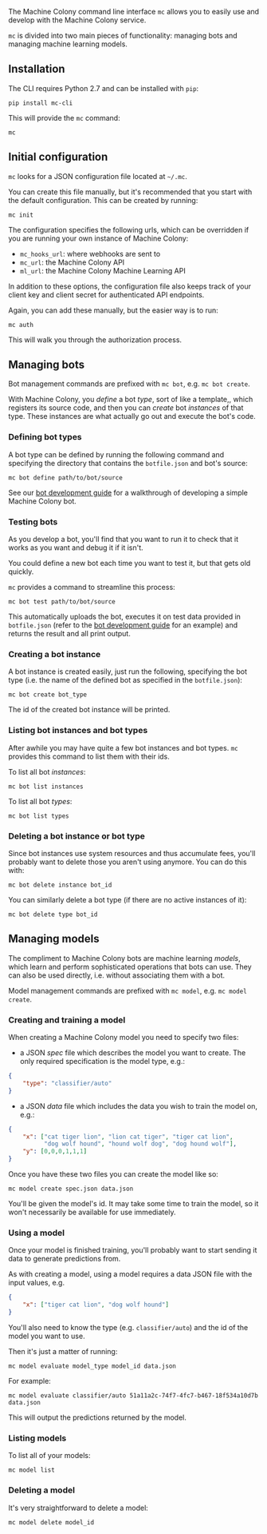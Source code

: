 The Machine Colony command line interface `mc` allows you to easily use and develop with the Machine Colony service.

`mc` is divided into two main pieces of functionality: managing bots and managing machine learning models.

## Installation

The CLI requires Python 2.7 and can be installed with `pip`:

    pip install mc-cli

This will provide the `mc` command:

    mc

## Initial configuration

`mc` looks for a JSON configuration file located at `~/.mc`.

You can create this file manually, but it's recommended that you start with the default configuration. This can be created by running:

    mc init

The configuration specifies the following urls, which can be overridden if you are running your own instance of Machine Colony:

- `mc_hooks_url`: where webhooks are sent to
- `mc_url`: the Machine Colony API
- `ml_url`: the Machine Colony Machine Learning API

In addition to these options, the configuration file also keeps track of your client key and client secret for authenticated API endpoints.

Again, you can add these manually, but the easier way is to run:

    mc auth

This will walk you through the authorization process.

## Managing bots

Bot management commands are prefixed with `mc bot`, e.g. `mc bot create`.

With Machine Colony, you _define_ a bot _type_, sort of like a template,, which registers its source code, and then you can _create_ bot _instances_ of that type. These instances are what actually go out and execute the bot's code.

### Defining bot types

A bot type can be defined by running the following command and specifying the directory that contains the `botfile.json` and bot's source:

    mc bot define path/to/bot/source

See our [bot development guide](GUIDE.md) for a walkthrough of developing a simple Machine Colony bot.

### Testing bots

As you develop a bot, you'll find that you want to run it to check that it works as you want and debug it if it isn't.

You could define a new bot each time you want to test it, but that gets old quickly.

`mc` provides a command to streamline this process:

    mc bot test path/to/bot/source

This automatically uploads the bot, executes it on test data provided in `botfile.json` (refer to the [bot development guide](GUIDE.md) for an example) and returns the result and all print output.

### Creating a bot instance

A bot instance is created easily, just run the following, specifying the bot type (i.e. the name of the defined bot as specified in the `botfile.json`):

    mc bot create bot_type

The id of the created bot instance will be printed.

### Listing bot instances and bot types

After awhile you may have quite a few bot instances and bot types. `mc` provides this command to list them with their ids.

To list all bot _instances_:

    mc bot list instances

To list all bot _types_:

    mc bot list types

### Deleting a bot instance or bot type

Since bot instances use system resources and thus accumulate fees, you'll probably want to delete those you aren't using anymore. You can do this with:

    mc bot delete instance bot_id

You can similarly delete a bot type (if there are no active instances of it):

    mc bot delete type bot_id

## Managing models

The compliment to Machine Colony bots are machine learning _models_, which learn and perform sophisticated operations that bots can use. They can also be used directly, i.e. without associating them with a bot.

Model management commands are prefixed with `mc model`, e.g. `mc model create`.

### Creating and training a model

When creating a Machine Colony model you need to specify two files:

- a JSON _spec_ file which describes the model you want to create. The only required specification is the model type, e.g.:

```json
{
    "type": "classifier/auto"
}
```

- a JSON _data_ file which includes the data you wish to train the model on, e.g.:

```json
{
    "x": ["cat tiger lion", "lion cat tiger", "tiger cat lion",
          "dog wolf hound", "hound wolf dog", "dog hound wolf"],
    "y": [0,0,0,1,1,1]
}
```

Once you have these two files you can create the model like so:

    mc model create spec.json data.json

You'll be given the model's id. It may take some time to train the model, so it won't necessarily be available for use immediately.

### Using a model

Once your model is finished training, you'll probably want to start sending it data to generate predictions from.

As with creating a model, using a model requires a data JSON file with the input values, e.g.

```json
{
    "x": ["tiger cat lion", "dog wolf hound"]
}
```

You'll also need to know the type (e.g. `classifier/auto`) and the id of the model you want to use.

Then it's just a matter of running:

    mc model evaluate model_type model_id data.json

For example:

    mc model evaluate classifier/auto 51a11a2c-74f7-4fc7-b467-18f534a10d7b data.json

This will output the predictions returned by the model.

### Listing models

To list all of your models:

    mc model list

### Deleting a model

It's very straightforward to delete a model:

    mc model delete model_id
